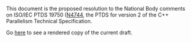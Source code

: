 This document is the proposed resolution to the National Body comments on ISO/IEC PTDS 19750 ([N4744](https://wg21.link/N4774), the PTDS for version 2 of the C++ Parallelism Technical Specification.

Go [here](https://api.csswg.org/bikeshed/?force=1&url=https://raw.githubusercontent.com/brycelelbach/wg21_p1111_parallelism_ts_v2_nb_comment_resolution/master/parallelism_ts_v2_nb_comment_resolution.bs) to see a rendered copy of the current draft.

